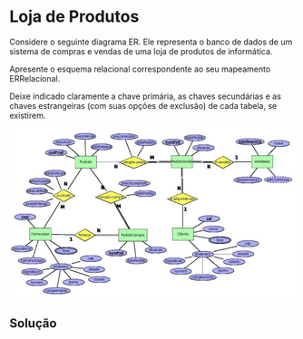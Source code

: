 # Loja de Produtos

Considere o seguinte diagrama ER. Ele representa o banco de dados de um sistema de compras e vendas de uma loja de produtos de informática. 

Apresente o esquema relacional correspondente ao seu mapeamento ERRelacional. 

Deixe indicado claramente a chave primária, as chaves secundárias e as chaves estrangeiras (com suas opções de exclusão) de cada tabela, se existirem.

<p align="center">
    <img src="../readmeImg/03_enunciado.png" width="800px" height="300px">
</p>

## Solução